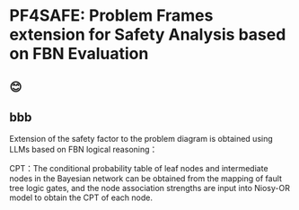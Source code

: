 # PF4SAFE: Problem Frames extension for Safety Analysis based on FBN Evaluation
## :blush:
## bbb

Extension of the safety factor to the problem diagram is obtained using LLMs based on FBN logical reasoning：

CPT：The conditional probability table of leaf nodes and intermediate nodes in the Bayesian network can be obtained from the mapping of fault tree logic gates, and the node association strengths are input into Niosy-OR model to obtain the CPT of each node.
